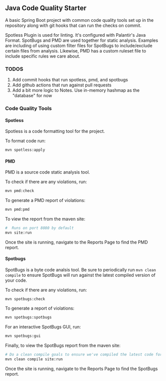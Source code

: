 ## Java Code Quality Starter

A basic Spring Boot project with common code quality tools set up in the repository
along with git hooks that can run the checks on commit.

Spotless Plugin is used for linting. It's configured with Palantir's Java Format.
SpotBugs and PMD are used together for static analysis. Examples are including of using custom filter files
for SpotBugs to include/exclude certain files from analysis. Likewise, PMD has a custom ruleset file
to include specific rules we care about.

### TODOS
1. Add commit hooks that run spotless, pmd, and spotbugs
2. Add github actions that run against pull requests
3. Add a bit more logic to Notes. Use in-memory hashmap as the "database" for now


### Code Quality Tools

#### Spotless

Spotless is a code formatting tool for the project.

To format code run:
```sh
mvn spotless:apply
```


#### PMD

PMD is a source code static analysis tool. 

To check if there are any violations, run:
```sh
mvn pmd:check
```

To generate a PMD report of violations:

```sh
mvn pmd:pmd
```

To view the report from the maven site:

```sh
#  Runs on port 8080 by default
mvn site:run 
```

Once the site is running, navigate to the Reports Page to find the PMD report.

#### Spotbugs

SpotBugs is a byte code analsis tool. Be sure to periodically run `mvn clean compile` to ensure SpotBugs
will run against the latest compiled version of your code.

To check if there are any violations, run:
```
mvn spotbugs:check
```

To generate a report of violations:

```sh
mvn spotbugs:spotbugs
```

For an interactive SpotBugs GUI, run:

```sh
mvn spotbugs:gui
```

Finally, to view the SpotBugs report from the maven site:

```sh
# Do a clean compile goals to ensure we've compiled the latest code for analysis
mvn clean compile site:run 
```

Once the site is running, navigate to the Reports Page to find the SpotBugs report.
